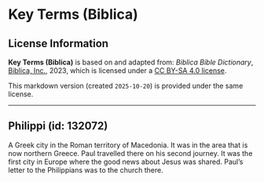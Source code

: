 # Key Terms (Biblica)

## License Information

**Key Terms (Biblica)** is based on and adapted from: _Biblica Bible Dictionary_, [Biblica, Inc.](https://www.biblica.com/), 2023, which is licensed under a [CC BY-SA 4.0 license](https://creativecommons.org/licenses/by-sa/4.0/legalcode.en).

This markdown version (created `2025-10-20`) is provided under the same license.



--------------------------------

## Philippi (id: 132072)

A Greek city in the Roman territory of Macedonia. It was in the area that is now northern Greece. Paul travelled there on his second journey. It was the first city in Europe where the good news about Jesus was shared. Paul’s letter to the Philippians was to the church there.


